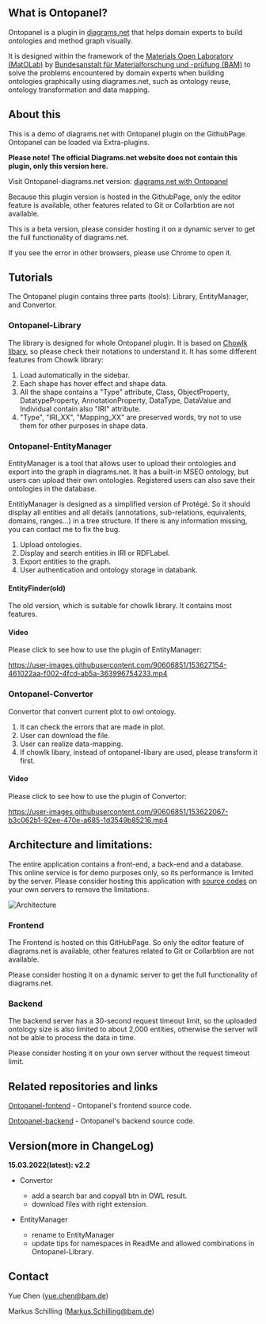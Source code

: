 ## What is Ontopanel?

Ontopanel is a plugin in [diagrams.net](https://app.diagrams.net) that helps domain experts to build ontologies and method graph visually.

It is designed within the framework of the [Materials Open Laboratory (MatOLab)](https://github.com/Mat-O-Lab) by [Bundesanstalt für Materialforschung und -prüfung (BAM)](https://www.bam.de/Navigation/DE/Home/home.html) to solve the problems encountered by domain experts when building ontologies graphically using diagrames.net, such as ontology reuse, ontology transformation and data mapping.

## About this

This is a demo of diagrams.net with Ontopanel plugin on the GithubPage. Ontopanel can be loaded via Extra-plugins. 

**Please note! The official Diagrams.net website does not contain this plugin, only this version here.**

Visit Ontopanel-diagrams.net version: [diagrams.net with Ontopanel](https://yuechenbam.github.io/src/main/webapp/index.html)

Because this plugin version is hosted in the GithubPage, only the editor feature is available, other features related to Git or Collarbtion are not available.

This is a beta version, please consider hosting it on a dynamic server to get the full functionality of diagrams.net.

If you see the error in other browsers, please use Chrome to open it.

## Tutorials

The Ontopanel plugin contains three parts (tools): Library, EntityManager, and Convertor.

### Ontopanel-Library

The library is designed for whole Ontopanel plugin. It is based on [Chowlk libary](https://chowlk.linkeddata.es/notation.html), so please check their notations to understand it. It has some different features from Chowlk library:

1. Load automatically in the sidebar.
2. Each shape has hover effect and shape data.
3. All the shape contains a "Type" attribute, Class, ObjectProperty, DatatypeProperty, AnnotationProperty, DataType, DataValue and Individual contain also "IRI" attribute.
4. "Type", "IRI_XX", "Mapping_XX" are preserved words, try not to use them for other purposes in shape data.

### Ontopanel-EntityManager

EntityManager is a tool that allows user to upload their ontologies and export into the graph in diagrams.net. It has a built-in MSEO ontology, but users can upload their own ontologies. Registered users can also save their ontologies in the database.

EntitiyManager is designed as a simplified version of Protégé. So it should display all entities and all details (annotations, sub-relations, equivalents, domains, ranges...) in a tree structure. If there is any information missing, you can contact me to fix the bug.

1. Upload ontologies.
2. Display and search entities in IRI or RDFLabel.
3. Export entities to the graph.
4. User authentication and ontology storage in databank.

#### EntityFinder(old)

The old version, which is suitable for chowlk library. It contains most features.

#### Video

Please click to see how to use the plugin of EntityManager:

https://user-images.githubusercontent.com/90606851/153627154-461022aa-f002-4fcd-ab5a-363996754233.mp4

### Ontopanel-Convertor

Convertor that convert current plot to owl ontology.

1. It can check the errors that are made in plot.
2. User can download the file.
3. User can realize data-mapping.
4. If chowlk libary, instead of ontopanel-libary are used, please transform it first.

#### Video

Please click to see how to use the plugin of Convertor:

https://user-images.githubusercontent.com/90606851/153622067-b3c062b1-92ee-470e-a685-1d3549b85216.mp4


## Architecture and limitations:
The entire application contains a front-end, a back-end and a database. This online service is for demo purposes only, so its performance is limited by the server.
Please consider hosting this application with [source codes](#related-repositories-and-links) on your own servers to remove the limitations.

![Architecture](https://user-images.githubusercontent.com/90606851/177772065-5fe3b728-8893-4084-9086-b1e711d642d2.png)

### Frontend
The Frontend is hosted on this GitHubPage. So only the editor feature of diagrams.net is available, other features related to Git or Collarbtion are not available.

Please consider hosting it on a dynamic server to get the full functionality of diagrams.net.

### Backend
The backend server has a 30-second request timeout limit, so the uploaded ontology size is also limited to about 2,000 entities, otherwise the server will not be able to process the data in time.

Please consider hosting it on your own server without the request timeout limit.


## Related repositories and links

[Ontopanel-fontend](https://github.com/yuechenbam/Ontopanel-frontend) - Ontopanel's frontend source code.

[Ontopanel-backend](https://github.com/yuechenbam/Ontopanel-backend) - Ontopanel's backend source code.

## Version(more in ChangeLog)

**15.03.2022(latest): v2.2**

- Convertor
  - add a search bar and copyall btn in OWL result.
  - download files with right extension.
- EntityManager

  - rename to EntityManager
  - update tips for namespaces in ReadMe and allowed combinations in Ontopanel-Library.

## Contact

Yue Chen (yue.chen@bam.de)

Markus Schilling (Markus.Schilling@bam.de)
